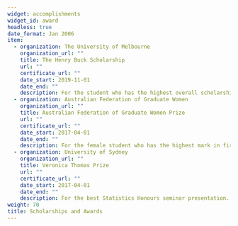```yaml
---
widget: accomplishments
widget_id: award
headless: true
date_format: Jan 2006
item:
  - organization: The University of Melbourne
    organization_url: ""
    title: The Henry Buck Scholarship
    url: ""
    certificate_url: ""
    date_start: 2019-11-01
    date_end: ""
    description: For the student who has the highest overall scholarship score entering the Doctor of Philosophy for the year.
  - organization: Australian Federation of Graduate Women
    organization_url: ""
    title: Australian Federation of Graduate Women Prize
    url: ""
    certificate_url: ""
    date_start: 2017-04-01
    date_end: ""
    description: For the female student who has the highest mark in first class Honours.
  - organization: University of Sydney
    organization_url: ""
    title: Veronica Thomas Prize
    url: ""
    certificate_url: ""
    date_start: 2017-04-01
    date_end: ""
    description: For the best Statistics Honours seminar presentation.
weight: 70
title: Scholarships and Awards
---
```

